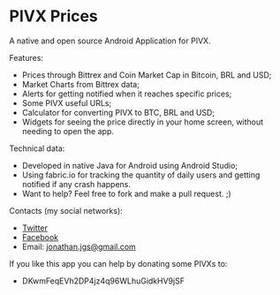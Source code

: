 # PIVX Prices

A native and open source Android Application for PIVX.

Features:

 * Prices through Bittrex and Coin Market Cap in Bitcoin, BRL and USD;
 * Market Charts from Bittrex data;
 * Alerts for getting notified when it reaches specific prices;
 * Some PIVX useful URLs;
 * Calculator for converting PIVX to BTC, BRL and USD;
 * Widgets for seeing the price directly in your home screen, without needing to open the app.

Technical data:

 * Developed in native Java for Android using Android Studio;
 * Using fabric.io for tracking the quantity of daily users and getting notified if any crash happens.
 * Want to help? Feel free to fork and make a pull request. ;) 


Contacts (my social networks):  

 * [Twitter](https://twitter.com/jonathanveg2)
 * [Facebook](https://fb.com/jonathanveg)
 * Email: jonathan.jgs@gmail.com

If you like this app you can help by donating some PIVXs to:
* DKwmFeqEVh2DP4jz4q96WLhuGidkHV9jSF
